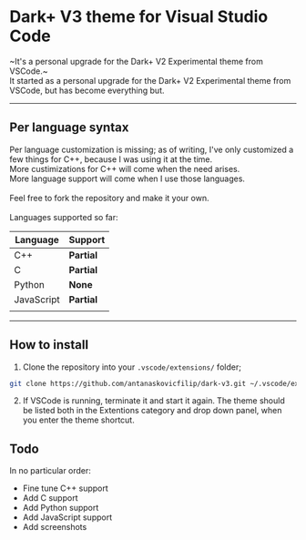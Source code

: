 # Dark+ V3 theme for Visual Studio Code
~It's a personal upgrade for the Dark+ V2 Experimental theme from VSCode.~ <br>
It started as a personal upgrade for the Dark+ V2 Experimental theme from VSCode, but has become everything but.

---
## Per language syntax
Per language customization is missing; as of writing, I've only customized a few things for C++, because I was using it at the time. <br> More custimizations for C++ will come when the need arises. <br> More language support will come when I use those languages.
<br><br>
Feel free to fork the repository and make it your own.
<br><Br>
Languages supported so far:

| Language   | Support     |
|------------|-------------|
| C++        | **Partial** |
| C          | **Partial** |
| Python     | **None**    |
| JavaScript | **Partial**    |
|            |             |

---
## How to install
1. Clone the repository into your `.vscode/extensions/` folder;
```sh
git clone https://github.com/antanaskovicfilip/dark-v3.git ~/.vscode/extensions
```
2. If VSCode is running, terminate it and start it again. The theme should be listed both in the Extentions category and drop down panel, when you enter the theme shortcut.

## Todo
In no particular order:
- Fine tune C++ support
- Add C support
- Add Python support
- Add JavaScript support
- Add screenshots
